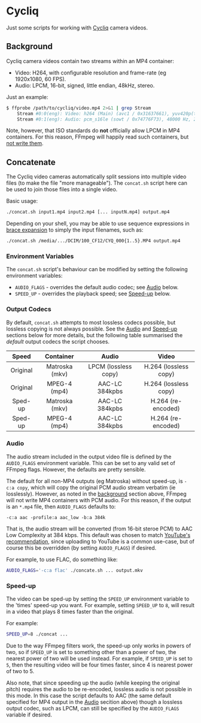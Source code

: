 # Cycliq

Just some scripts for working with [Cycliq] camera videos.

## Background

Cycliq camera videos contain two streams within an MP4 container:

* Video: H264, with configurable resolution and frame-rate (eg 1920x1080, 60 FPS).
* Audio: LPCM, 16-bit, signed, little endian, 48kHz, stereo.

Just an example:

```sh
$ ffprobe /path/to/cycliq/video.mp4 2>&1 | grep Stream
    Stream #0:0(eng): Video: h264 (Main) (avc1 / 0x31637661), yuv420p(tv, bt709), 1920x1080, 28204 kb/s, 59.94 fps, 59.94 tbr, 60k tbn, 119.88 tbc (default)
    Stream #0:1(eng): Audio: pcm_s16le (sowt / 0x74776F73), 48000 Hz, 2 channels, s16, 1536 kb/s (default)
```

Note, however, that ISO standards do **not** officially allow LPCM in MP4 containers.
For this reason, FFmpeg will happily read such containers, but [not write them][1].

## Concatenate

The Cycliq video cameras automatically split sessions into multiple video files
(to make the file "more manageable"). The `concat.sh` script here can be used to join
those files into a single video.

Basic usage:

```sh
./concat.sh input1.mp4 input2.mp4 [... inputN.mp4] output.mp4
```

Depending on your shell, you may be able to use sequence expressions in [brace
expansion][3] to simply the input filenames, such as:

```sh
./concat.sh /media/.../DCIM/100_CF12/CYQ_000{1..5}.MP4 output.mp4
```

### Environment Variables

The `concat.sh` script's behaviour can be modified by setting the following
environment variables:

* `AUDIO_FLAGS` - overrides the default audio codec; see [Audio](#Audio) below.
* `SPEED_UP` - overrides the playback speed; see [Speed-up](#Speed-up) below.

### Output Codecs

By default, `concat.sh` attempts to most lossless codecs possible, but lossless
copying is not always possible. See the [Audio](#Audio) and [Speed-up](#Speed-up)
sections below for more details, but the following table summarised the *default*
output codecs the script chooses.

| Speed | Container | Audio | Video |
| :---: | :-------: | :---: | :---: |
| Original | Matroska (mkv) | LPCM (lossless copy) | H.264 (lossless copy) |
| Original | MPEG-4 (mp4) | AAC-LC 384kpbs | H.264 (lossless copy) |
| Sped-up | Matroska (mkv) | AAC-LC 384kpbs | H.264 (re-encoded) |
| Sped-up | MPEG-4 (mp4) | AAC-LC 384kpbs | H.264 (re-encoded) |


### Audio

The audio stream included in the output video file is defined by the `AUDIO_FLAGS` environment
variable. This can be set to any valid set of FFmpeg flags. However, the defaults are pretty
sensible.

The default for all non-MP4 outputs (eg Matroska) without speed-up, is `-c:a copy`, which
will copy the original PCM audio stream verbatim (ie losslessly). However, as noted in the
[background](#Background) section above, FFmpeg will not write MP4 containers with PCM
audio. For this reason, if the output is an `*.mp4` file, then `AUDIO_FLAGS` defaults to:

`-c:a aac -profile:a aac_low -b:a 384k`

That is, the audio stream will be converted (from 16-bit steroe PCM) to AAC Low Complexity
at 384 kbps. This default was chosen to match [YouTube's recommendation][2], since uploading
to YouTube is a common use-case, but of course this be overridden (by setting `AUDIO_FLAGS`)
if desired.

For example, to use FLAC, do something like:

```sh
AUDIO_FLAGS='-c:a flac' ./concate.sh ... output.mkv
```

### Speed-up

The video can be sped-up by setting the `SPEED_UP` environment variable to the 'times'
speed-up you want.  For example, setting `SPEED_UP` to `8`, will result in a video that
plays 8 times faster than the original.

For example:

```sh
SPEED_UP=8 ./concat ...
```

Due to the way FFmpeg filters work, the speed-up only works in powers of two, so if
`SPEED_UP` is set to something other than a power of two, the nearest power of two will
be used instead. For example, if `SPEED_UP` is set to `5`, then the resulting video will
be four times faster, since 4 is nearest power of two to 5.

Also note, that since speeding up the audio (while keeping the original pitch) requires
the audio to be re-encoded, lossless audio is not possible in this mode.  In this case the
script defaults to AAC (the same default specified for MP4 output in the [Audio](#Audio)
secition above) though a lossless output codec, such as LPCM, can still be specified
by the `AUDIO_FLAGS` variable if desired.


[1]: https://trac.ffmpeg.org/ticket/3818
[2]: https://support.google.com/youtube/answer/1722171?hl=en
[3]: https://www.gnu.org/software/bash/manual/html_node/Brace-Expansion.html#Brace-Expansion
[Cycliq]: https://cycliq.com/
